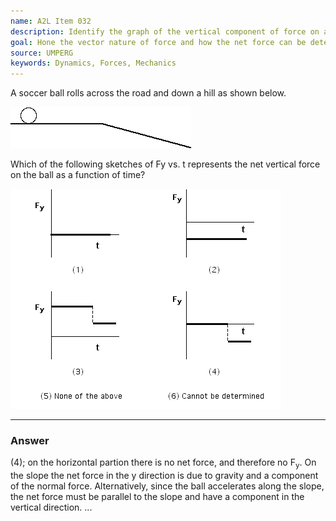 ```yaml
---
name: A2L Item 032
description: Identify the graph of the vertical component of force on a ball rolling on a horizontal, then sloped surface.
goal: Hone the vector nature of force and how the net force can be determined from the 2nd law.
source: UMPERG
keywords: Dynamics, Forces, Mechanics
---
```


A soccer ball rolls across the road and down a hill as shown below.

![Item032_fig1.gif](../images/Item032_fig1.gif)

Which of the following sketches of Fy vs. t represents the net vertical
force on the ball as a function of time?

![Item032_fig2.gif](../images/Item032_fig2.gif)

<hr/>

### Answer

(4); on the horizontal partion there is no net force, and therefore no F<sub>y</sub>. On the slope the net force in the y direction is due to gravity and a component of the normal force.  Alternatively, since the ball accelerates along the slope, the net force must be parallel to the slope and have a component in the vertical direction.
...
